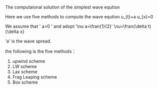 The computaional solution of the simplest wave eqution 

Here we use five methods to compute the wave eqution
u_{t}+a u_{x}=0

We assume that ' a>0 ' and adopt '\nu a=\fran{1}{2}'
\nu=\fran{\delta t}{\delta x}

'a' is the wave spread.

the following is the five methods：
1. upwind scheme
2. LW scheme
3. Lax scheme
4. Frag Leaping scheme
5. Box scheme








